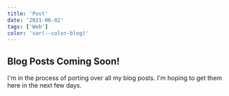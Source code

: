```yaml
---
title: 'Post'
date: '2021-06-02'
tags: ['Web']
color: 'var(--color-blog)'
---
```


## Blog Posts Coming Soon!

I'm in the process of porting over all my blog posts. I'm hoping to get them here in the next few days.